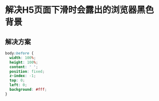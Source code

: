 # 解决H5页面下滑时会露出的浏览器黑色背景

## 解决方案

```css
body:before {
  width: 100%;
  height: 100%;
  content: ' ';
  position: fixed;
  z-index: -1;
  top: 0;
  left: 0;
  background: #fff;
}
```
